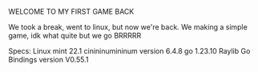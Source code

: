 WELCOME TO MY FIRST GAME BACK

We took a break, went to linux, but now we're back. We making a simple game, idk what quite but we go BRRRRR

Specs:
Linux mint 22.1 cinininumininum version 6.4.8
go 1.23.10
Raylib Go Bindings version V0.55.1